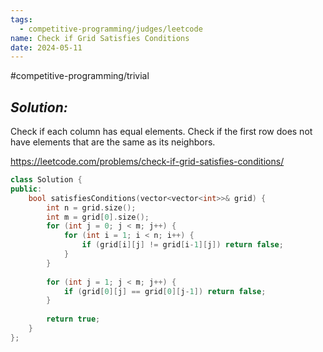 ```yaml
---
tags:
  - competitive-programming/judges/leetcode
name: Check if Grid Satisfies Conditions
date: 2024-05-11
---
```

#competitive-programming/trivial 
## _Solution:_
Check if each column has equal elements. Check if the first row does not have elements that are the same as its neighbors.

https://leetcode.com/problems/check-if-grid-satisfies-conditions/
```cpp
class Solution {
public:
    bool satisfiesConditions(vector<vector<int>>& grid) {
        int n = grid.size();
        int m = grid[0].size();
        for (int j = 0; j < m; j++) {
            for (int i = 1; i < n; i++) {
                if (grid[i][j] != grid[i-1][j]) return false;
            }
        }
        
        for (int j = 1; j < m; j++) {
            if (grid[0][j] == grid[0][j-1]) return false;
        }
        
        return true;
    }
};
```